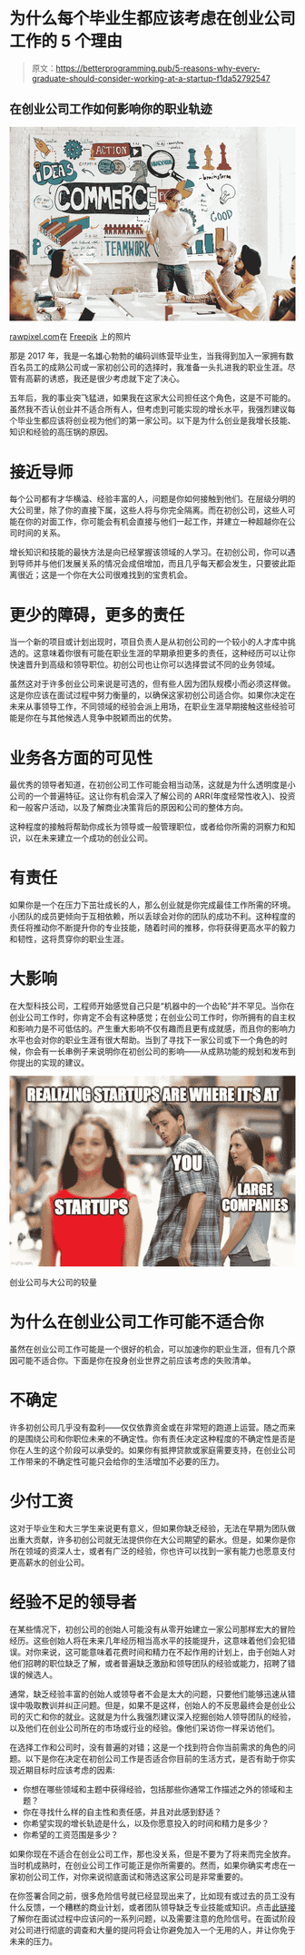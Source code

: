 # 为什么每个毕业生都应该考虑在创业公司工作的 5 个理由

> 原文：<https://betterprogramming.pub/5-reasons-why-every-graduate-should-consider-working-at-a-startup-f1da52792547>

## 在创业公司工作如何影响你的职业轨迹

![](img/50d6f0bd172204eb7b00314792839352.png)

[rawpixel.com](https://www.freepik.com/rawpixel-com)在 [Freepik](https://www.freepik.com/home) 上的照片

那是 2017 年，我是一名雄心勃勃的编码训练营毕业生，当我得到加入一家拥有数百名员工的成熟公司或一家初创公司的选择时，我准备一头扎进我的职业生涯。尽管有高薪的诱惑，我还是很少考虑就下定了决心。

五年后，我的事业突飞猛进，如果我在这家大公司担任这个角色，这是不可能的。虽然我不否认创业并不适合所有人，但考虑到可能实现的增长水平，我强烈建议每个毕业生都应该将创业视为他们的第一家公司。以下是为什么创业是我增长技能、知识和经验的高压锅的原因。

# 接近导师

每个公司都有才华横溢、经验丰富的人，问题是你如何接触到他们。在层级分明的大公司里，除了你的直接下属，这些人将与你完全隔离。而在初创公司，这些人可能在你的对面工作，你可能会有机会直接与他们一起工作，并建立一种超越你在公司时间的关系。

增长知识和技能的最快方法是向已经掌握该领域的人学习。在初创公司，你可以遇到导师并与他们发展关系的情况会成倍增加，而且几乎每天都会发生，只要彼此距离很近；这是一个你在大公司很难找到的宝贵机会。

# 更少的障碍，更多的责任

当一个新的项目或计划出现时，项目负责人是从初创公司的一个较小的人才库中挑选的。这意味着你很有可能在职业生涯的早期承担更多的责任，这种经历可以让你快速晋升到高级和领导职位。初创公司也让你可以选择尝试不同的业务领域。

虽然这对于许多创业公司来说是可选的，但有些人因为团队规模小而必须这样做。这是你应该在面试过程中努力衡量的，以确保这家初创公司适合你。如果你决定在未来从事领导工作，不同领域的经验会派上用场，在职业生涯早期接触这些经验可能是你在与其他候选人竞争中脱颖而出的优势。

# 业务各方面的可见性

最优秀的领导者知道，在初创公司工作可能会相当动荡，这就是为什么透明度是小公司的一个普遍特征。这让你有机会深入了解公司的 ARR(年度经常性收入)、投资和一般客户活动，以及了解商业决策背后的原因和公司的整体方向。

这种程度的接触将帮助你成长为领导或一般管理职位，或者给你所需的洞察力和知识，以在未来建立一个成功的创业公司。

# 有责任

如果你是一个在压力下茁壮成长的人，那么创业就是你完成最佳工作所需的环境。小团队的成员更倾向于互相依赖，所以丢球会对你的团队的成功不利。这种程度的责任将推动你不断提升你的专业技能，随着时间的推移，你将获得更高水平的毅力和韧性，这将贯穿你的职业生涯。

# 大影响

在大型科技公司，工程师开始感觉自己只是“机器中的一个齿轮”并不罕见。当你在创业公司工作时，你肯定不会有这种感觉；在创业公司工作时，你所拥有的自主权和影响力是不可低估的。产生重大影响不仅有趣而且更有成就感，而且你的影响力水平也会对你的职业生涯有很大帮助。当到了寻找下一家公司或下一个角色的时候，你会有一长串例子来说明你在初创公司的影响——从成熟功能的规划和发布到你提出的实现的建议。

![](img/aae00cef344225979f89c6076ce735d3.png)

创业公司与大公司的较量

# 为什么在创业公司工作可能不适合你

虽然在创业公司工作可能是一个很好的机会，可以加速你的职业生涯，但有几个原因可能不适合你。下面是你在投身创业世界之前应该考虑的失败清单。

# 不确定

许多初创公司几乎没有盈利——仅仅依靠资金或在非常短的跑道上运营。随之而来的是围绕公司和你职位未来的不确定性。你有责任决定这种程度的不确定性是否是你在人生的这个阶段可以承受的。如果你有抵押贷款或家庭需要支持，在创业公司工作带来的不确定性可能只会给你的生活增加不必要的压力。

# 少付工资

这对于毕业生和大三学生来说更有意义，但如果你缺乏经验，无法在早期为团队做出重大贡献，许多初创公司就无法提供你在大公司期望的薪水。但是，如果你是你所在领域的资深人士，或者有广泛的经验，你也许可以找到一家有能力也愿意支付更高薪水的创业公司。

# 经验不足的领导者

在某些情况下，初创公司的创始人可能没有从零开始建立一家公司那样宏大的冒险经历。这些创始人将在未来几年经历相当高水平的技能提升，这意味着他们会犯错误。对你来说，这可能意味着花费时间和精力在不起作用的计划上，由于创始人对他们招聘的职位缺乏了解，或者普遍缺乏激励和领导团队的经验或能力，招聘了错误的候选人。

通常，缺乏经验丰富的创始人或领导者不会是太大的问题，只要他们能够迅速从错误中吸取教训并纠正问题。但是，如果不是这样，创始人的不反思最终会是创业公司的灭亡和你的就业。这就是为什么我强烈建议深入挖掘创始人领导团队的经验，以及他们在创业公司所在的市场或行业的经验。像他们采访你一样采访他们。

在选择工作和公司时，没有普遍的对错；这是一个找到符合你当前需求的角色的问题。以下是你在决定在初创公司工作是否适合你目前的生活方式，是否有助于你实现近期目标时应该考虑的因素:

*   你想在哪些领域和主题中获得经验，包括那些你通常工作描述之外的领域和主题？
*   你在寻找什么样的自主性和责任感，并且对此感到舒适？
*   你希望实现的增长轨迹是什么，以及你愿意投入的时间和精力是多少？
*   你希望的工资范围是多少？

如果你现在不适合在创业公司工作，那也没关系，但是不要为了将来而完全放弃。当时机成熟时，在创业公司工作可能正是你所需要的。然而，如果你确实考虑在一家初创公司工作，对你来说彻底面试和筛选这家公司是非常重要的。

在你签署合同之前，很多危险信号就已经显现出来了，比如现有或过去的员工没有什么反馈，一个糟糕的商业计划，或者团队领导缺乏专业技能或知识。点击[此链接](https://resources.staudacademy.com/company-interview-cheatsheet) 了解你在面试过程中应该问的一系列问题，以及需要注意的危险信号。在面试阶段对公司进行彻底的调查和大量的提问将会让你避免加入一个无用的人，并让你免于未来的压力。